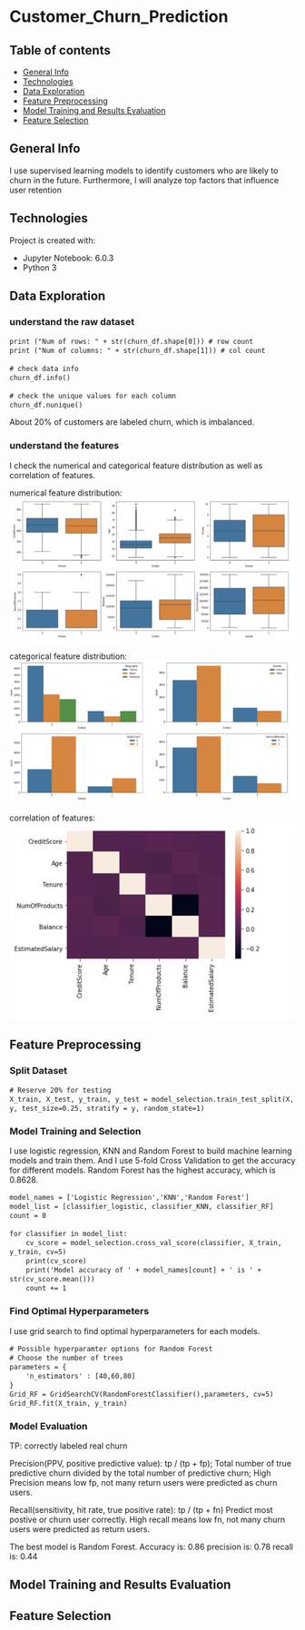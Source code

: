 # Customer_Churn_Prediction

## Table of contents
* [General Info](#general-info)
* [Technologies](#technologies)
* [Data Exploration](#data_exploration)
* [Feature Preprocessing](#feature_preprocessing)
* [Model Training and Results Evaluation](#model_training_and_results_evaluation)
* [Feature Selection](#feature_selection)

## General Info
I use supervised learning models to identify customers who are likely to churn in the future. Furthermore, I will analyze top factors that influence user retention
	
## Technologies
Project is created with:
* Jupyter Notebook: 6.0.3
* Python 3
	
## Data Exploration
### understand the raw dataset

```
print ("Num of rows: " + str(churn_df.shape[0])) # row count
print ("Num of columns: " + str(churn_df.shape[1])) # col count

# check data info
churn_df.info()

# check the unique values for each column
churn_df.nunique()
```
About 20% of customers are labeled churn, which is imbalanced.

### understand the features
I check the numerical and categorical feature distribution as well as correlation of features.

numerical feature distribution:
![numerical feature distribution](https://github.com/Yulin-lyl/Customer_Churn_Prediction/blob/master/numerical%20feature%20distribution.png)

categorical feature distribution:
![categorical feature distribution](https://github.com/Yulin-lyl/Customer_Churn_Prediction/blob/master/categorical%20feature%20distribution.png)

correlation of features:
![correlation of features](https://github.com/Yulin-lyl/Customer_Churn_Prediction/blob/master/feature%20correlation.png)

## Feature Preprocessing
### Split Dataset
```
# Reserve 20% for testing
X_train, X_test, y_train, y_test = model_selection.train_test_split(X, y, test_size=0.25, stratify = y, random_state=1)
```

### Model Training and Selection
I use logistic regression, KNN and Random Forest to build machine learning models and train them.
And I use 5-fold Cross Validation to get the accuracy for different models.
Random Forest has the highest accuracy, which is 0.8628.

```
model_names = ['Logistic Regression','KNN','Random Forest']
model_list = [classifier_logistic, classifier_KNN, classifier_RF]
count = 0

for classifier in model_list:
    cv_score = model_selection.cross_val_score(classifier, X_train, y_train, cv=5)
    print(cv_score)
    print('Model accuracy of ' + model_names[count] + ' is ' + str(cv_score.mean()))
    count += 1
```

### Find Optimal Hyperparameters
I use grid search to find optimal hyperparameters for each models.
```
# Possible hyperparamter options for Random Forest
# Choose the number of trees
parameters = {
    'n_estimators' : [40,60,80]
}
Grid_RF = GridSearchCV(RandomForestClassifier(),parameters, cv=5)
Grid_RF.fit(X_train, y_train)
```
### Model Evaluation
TP: correctly labeled real churn

Precision(PPV, positive predictive value): tp / (tp + fp); Total number of true predictive churn divided by the total number of predictive churn; High Precision means low fp, not many return users were predicted as churn users.

Recall(sensitivity, hit rate, true positive rate): tp / (tp + fn) Predict most postive or churn user correctly. High recall means low fn, not many churn users were predicted as return users.

The best model is Random Forest.
Accuracy is: 0.86
precision is: 0.78
recall is: 0.44


## Model Training and Results Evaluation

## Feature Selection


